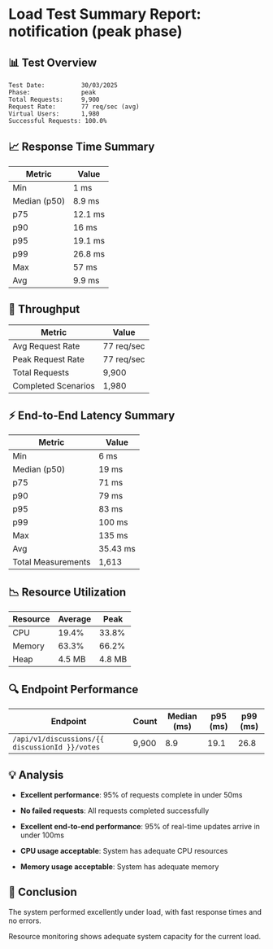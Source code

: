 # Load Test Summary Report: notification (peak phase)

## 📊 Test Overview

```
Test Date:          30/03/2025
Phase:              peak
Total Requests:     9,900
Request Rate:       77 req/sec (avg)
Virtual Users:      1,980
Successful Requests: 100.0%
```

## 📈 Response Time Summary

| Metric       | Value   |
| ------------ | ------- |
| Min          | 1 ms    |
| Median (p50) | 8.9 ms  |
| p75          | 12.1 ms |
| p90          | 16 ms   |
| p95          | 19.1 ms |
| p99          | 26.8 ms |
| Max          | 57 ms   |
| Avg          | 9.9 ms  |

## 🚦 Throughput

| Metric              | Value      |
| ------------------- | ---------- |
| Avg Request Rate    | 77 req/sec |
| Peak Request Rate   | 77 req/sec |
| Total Requests      | 9,900      |
| Completed Scenarios | 1,980      |

## ⚡ End-to-End Latency Summary

| Metric             | Value    |
| ------------------ | -------- |
| Min                | 6 ms     |
| Median (p50)       | 19 ms    |
| p75                | 71 ms    |
| p90                | 79 ms    |
| p95                | 83 ms    |
| p99                | 100 ms   |
| Max                | 135 ms   |
| Avg                | 35.43 ms |
| Total Measurements | 1,613    |

## 📉 Resource Utilization

| Resource | Average | Peak   |
| -------- | ------- | ------ |
| CPU      | 19.4%   | 33.8%  |
| Memory   | 63.3%   | 66.2%  |
| Heap     | 4.5 MB  | 4.8 MB |

## 🔍 Endpoint Performance

| Endpoint                                       | Count | Median (ms) | p95 (ms) | p99 (ms) |
| ---------------------------------------------- | ----- | ----------- | -------- | -------- |
| `/api/v1/discussions/{{ discussionId }}/votes` | 9,900 | 8.9         | 19.1     | 26.8     |

## 💡 Analysis

- **Excellent performance**: 95% of requests complete in under 50ms

- **No failed requests**: All requests completed successfully

- **Excellent end-to-end performance**: 95% of real-time updates arrive in under 100ms

- **CPU usage acceptable**: System has adequate CPU resources

- **Memory usage acceptable**: System has adequate memory

## 📝 Conclusion

The system performed excellently under load, with fast response times and no errors.

Resource monitoring shows adequate system capacity for the current load.
